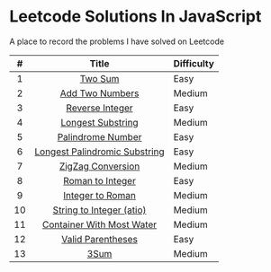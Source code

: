 # Leetcode Solutions In JavaScript

A place to record the problems I have solved on Leetcode

|   #   |                               Title                                | Difficulty |
| :---: | :----------------------------------------------------------------: | :--------- |
|   1   |                       [Two Sum](src/two-sum)                       | Easy       |
|   2   |               [Add Two Numbers](src/add-two-numbers)               | Medium     |
|   3   |               [Reverse Integer](src/reverse-integer)               | Easy       |
|   4   |           [Longest Substring](src/longest-sub-rep-char)            | Medium     |
|   5   |             [Palindrome Number](src/palindrome-number)             | Easy       |
|   6   | [Longest Palindromic Substring](src/longest-palindromic-substring) | Easy       |
|   7   |            [ZigZag Conversion](src/zig-zag-conversion)             | Medium     |
|   8   |              [Roman to Integer](src/roman-to-integer)              | Easy       |
|   9   |              [Integer to Roman](src/integer-to-roman)              | Medium     |
|  10   |         [String to Integer (atio)](src/string-to-integer)          | Medium     |
|  11   |     [Container With Most Water](src/container-with-most-water)     | Medium     |
|  12   |             [Valid Parentheses](src/valid-parentheses)             | Easy       |
|  13   |                          [3Sum](src/3sum)                          | Medium     |